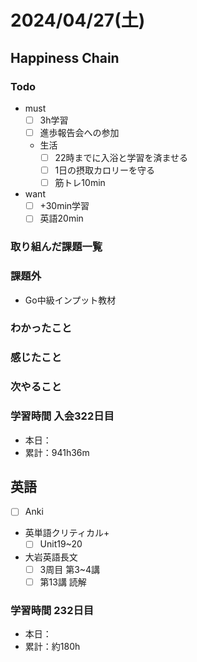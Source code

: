# 2024/04/27(土)

## Happiness Chain

### Todo

- must
  - [ ] 3h学習
  - [ ] 進歩報告会への参加
  - 生活
    - [ ] 22時までに入浴と学習を済ませる
    - [ ] 1日の摂取カロリーを守る
    - [ ] 筋トレ10min
- want
  - [ ] +30min学習
  - [ ] 英語20min

### 取り組んだ課題一覧

### 課題外

- Go中級インプット教材

### わかったこと

### 感じたこと

### 次やること

### 学習時間 入会322日目

- 本日：
- 累計：941h36m

## 英語

- [ ] Anki
- 英単語クリティカル+
  - [ ] Unit19~20
- 大岩英語長文
  - [ ] 3周目 第3~4講
  - [ ] 第13講 読解

### 学習時間 232日目

- 本日：
- 累計：約180h

